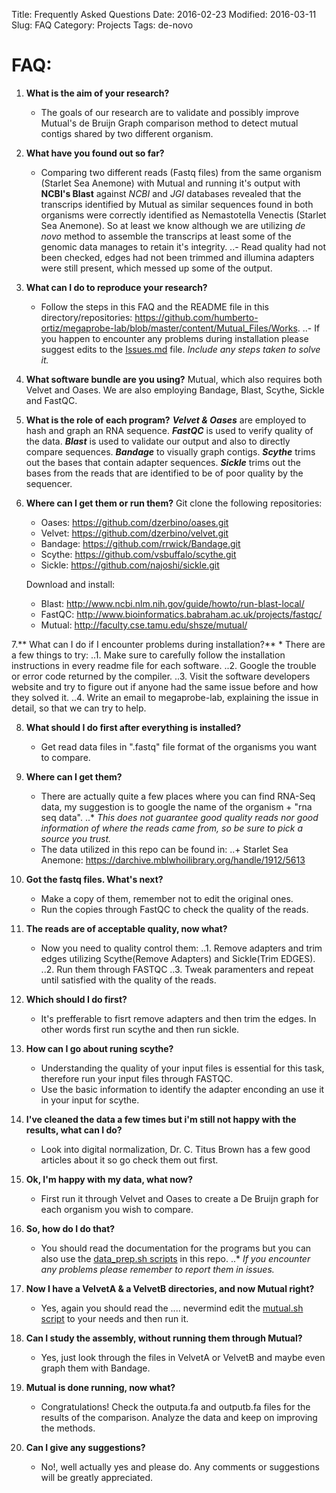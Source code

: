 Title: Frequently Asked Questions
Date: 2016-02-23
Modified: 2016-03-11
Slug: FAQ
Category: Projects
Tags: de-novo


FAQ:
====

1. **What is the aim of your research?**
    * The goals of our research are to validate and possibly improve Mutual's de Bruijn Graph comparison method to detect mutual contigs shared by two different organism.

2. **What have you found out so far?**
    * Comparing two different reads (Fastq files) from the same organism (Starlet Sea Anemone) with Mutual and running it's output with __NCBI's Blast__ against _NCBI_ and _JGI_ databases revealed that the transcrips identified by Mutual as similar sequences found in both organisms were correctly identified as Nemastotella Venectis (Starlet Sea Anemone). So at least we know although we are utilizing _de novo_ method to assemble the transcrips at least some of the genomic data manages to retain it's integrity.
    ..- Read quality had not been checked, edges had not been trimmed and illumina adapters were still present, which messed up some of the output.

3. **What can I do to reproduce your research?**
    * Follow the steps in this FAQ and the README file in this directory/repositories: <https://github.com/humberto-ortiz/megaprobe-lab/blob/master/content/Mutual_Files/Works>.
    ..- If you happen to encounter any problems during installation please suggest edits to the [Issues.md](https://github.com/humberto-ortiz/megaprobe-lab/blob/master/content/Mutual_Files/Works/Issues.md) file. _Include any steps taken to solve it._

4. **What software bundle are you using?**
    Mutual,  which also requires both Velvet and Oases.
    We are also employing Bandage, Blast, Scythe, Sickle and FastQC.

5. **What is the role of each program?**
    **_Velvet & Oases_** are employed to hash and graph an RNA sequence.
    **_FastQC_** is used to verify quality of the data.
    **_Blast_** is used to validate our output and also to directly compare sequences.
    **_Bandage_** to visually graph contigs.
    **_Scythe_** trims out the bases that contain adapter sequences.
    **_Sickle_** trims out the bases from the reads that are identified to be of poor quality by the sequencer.

6. **Where can I get them or run them?**
    Git clone the following repositories:
    * Oases:  <https://github.com/dzerbino/oases.git>
    * Velvet: <https://github.com/dzerbino/velvet.git>
    * Bandage: <https://github.com/rrwick/Bandage.git>
    * Scythe: <https://github.com/vsbuffalo/scythe.git>
    * Sickle: <https://github.com/najoshi/sickle.git>

    Download and install:
    * Blast:  <http://www.ncbi.nlm.nih.gov/guide/howto/run-blast-local/>
    * FastQC: <http://www.bioinformatics.babraham.ac.uk/projects/fastqc/>
    * Mutual: <http://faculty.cse.tamu.edu/shsze/mutual/>

7.** What can I do if I encounter problems during installation?**
    * There are a few things to try:
    ..1. Make sure to carefully follow the installation instructions in every readme file for each software. 
    ..2. Google the trouble or error code returned by the compiler.
    ..3. Visit the software developers website and try to figure out if anyone had the same issue before and how they solved it.
    ..4. Write an email to megaprobe-lab, explaining the issue in detail, so that we can try to help. 

8. **What should I do first after everything is installed?**
    * Get read data files in ".fastq" file format of the organisms you want to compare.

9. **Where can I get them?**
    * There are actually quite a few places where you can find RNA-Seq data, my suggestion is to google the name of the organism + "rna seq data".
    ..* _This does not guarantee good quality reads nor good information of where the reads came from, so be sure to pick a source you trust._
    * The data utilized in this repo can be found in:
    ..+ Starlet Sea Anemone: <https://darchive.mblwhoilibrary.org/handle/1912/5613>

10. **Got the fastq files. What's next?**
    * Make a copy of them, remember not to edit the original ones.
    * Run the copies through FastQC to check the quality of the reads.

11. **The reads are of acceptable quality, now what?**
    * Now you need to quality control them:
    ..1. Remove adapters and trim edges utilizing Scythe(Remove Adapters) and Sickle(Trim EDGES).
    ..2. Run them through FASTQC
    ..3. Tweak paramenters and repeat until satisfied with the quality of the reads.

12. **Which should I do first?**
    * It's prefferable to fisrt remove adapters and then trim the edges. In other words first run scythe and then run sickle.

13. **How can I go about runing scythe?**
    * Understanding the quality of your input files is essential for this task, therefore run your input files through FASTQC.
    * Use the basic information to identify the adapter enconding an use it in your input for scythe.

14. **I've cleaned the data a few times but i'm still not happy with the results, what can I do?**
    * Look into digital normalization, Dr. C. Titus Brown has a few good articles about it so go check them out first.

15. **Ok, I'm happy with my data, what now?**
    * First run it through Velvet and Oases to create a De Bruijn graph for each organism you wish to compare.

16. **So, how do I do that?**
    * You should read the documentation for the programs but you can also use the [data_prep.sh scripts](./data_prep.sh) in this repo.
    ..* _If you encounter any problems please remember to report them in issues._

17. **Now I have a VelvetA & a VelvetB directories, and now Mutual right?**
    * Yes, again you should read the .... nevermind edit the [mutual.sh script](./mutual.sh) to your needs and then run it.

18. **Can I study the assembly, without running them through Mutual?**
    * Yes, just look through the files in VelvetA or VelvetB and maybe even graph them with Bandage.

19. **Mutual is done running, now what?**
    * Congratulations! Check the outputa.fa and outputb.fa files for the results of the comparison. Analyze the data and keep on improving the methods.

20. **Can I give any suggestions?**
    * No!, well actually yes and please do. Any comments or suggestions will be greatly appreciated.
